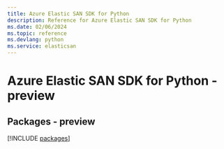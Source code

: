 ```yaml
---
title: Azure Elastic SAN SDK for Python
description: Reference for Azure Elastic SAN SDK for Python
ms.date: 02/06/2024
ms.topic: reference
ms.devlang: python
ms.service: elasticsan
---
```

# Azure Elastic SAN SDK for Python - preview
## Packages - preview
[!INCLUDE [packages](elastic-san-index.md)]